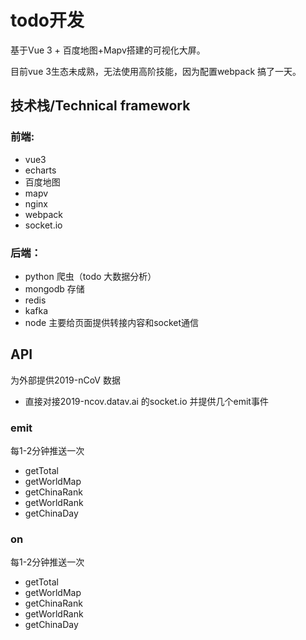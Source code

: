# todo开发

基于Vue 3 + 百度地图+Mapv搭建的可视化大屏。

目前vue 3生态未成熟，无法使用高阶技能，因为配置webpack 搞了一天。


## 技术栈/Technical framework

### 前端: 
- vue3
- echarts
- 百度地图
- mapv
- nginx
- webpack 
- socket.io

### 后端：
- python 爬虫（todo 大数据分析）
- mongodb 存储
- redis 
- kafka
- node 主要给页面提供转接内容和socket通信

## API

为外部提供2019-nCoV 数据


- 直接对接2019-ncov.datav.ai 的socket.io 并提供几个emit事件

### emit

每1-2分钟推送一次

- getTotal
- getWorldMap
- getChinaRank
- getWorldRank
- getChinaDay

### on
每1-2分钟推送一次

- getTotal
- getWorldMap
- getChinaRank
- getWorldRank
- getChinaDay

